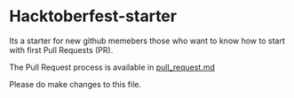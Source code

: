 # Hacktoberfest-starter
 
 Its a starter for new github memebers those who want to know how to start with first Pull Requests (PR).
 
 The Pull Request process is available in [pull_request.md](https://github.com/Asutosh989/Hacktoberfest-starter/blob/master/pull_request.md)
 
 Please do make changes to this file.
